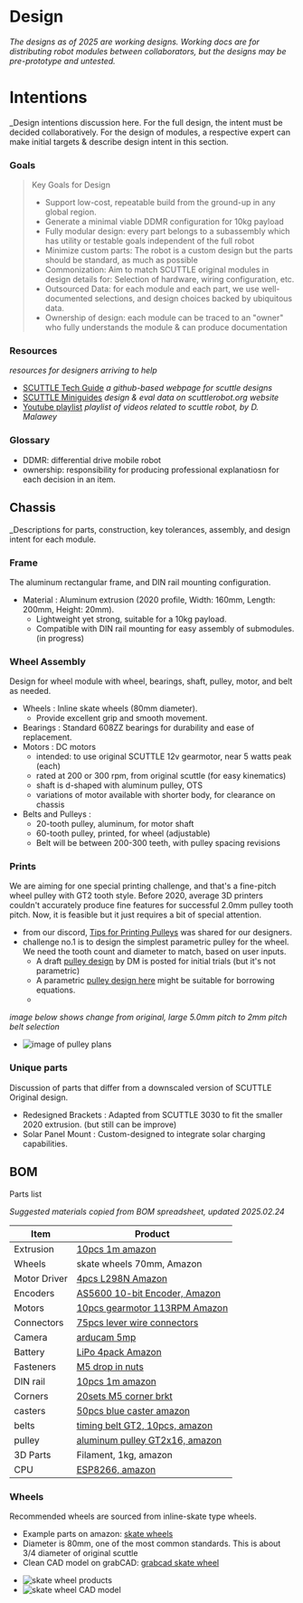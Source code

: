 # Design
_The designs as of 2025 are working designs.  Working docs are for distributing robot modules between collaborators, but the designs may be pre-prototype and untested._

# Intentions
_Design intentions discussion here.  For the full design, the intent must be decided collaboratively.  For the design of modules, a respective expert can make initial targets & describe design intent in this section.

### Goals

> Key Goals for Design
>
> * Support low-cost, repeatable build from the ground-up in any global region.
> * Generate a minimal viable DDMR configuration for 10kg payload
> * Fully modular design: every part belongs to a subassembly which has utility or testable goals independent of the full robot
> * Minimize custom parts: The robot is a custom design but the parts should be standard, as much as possible
> * Commonization:  Aim to match SCUTTLE original modules in design details for: Selection of hardware, wiring configuration, etc.
> * Outsourced Data: for each module and each part, we use well-documented selections, and design choices backed by ubiquitous data.
> * Ownership of design: each module can be traced to an "owner" who fully understands the module & can produce documentation
> 

### Resources
_resources for designers arriving to help_

* [SCUTTLE Tech Guide](https://qr.net/scuttleproject) _a github-based webpage for scuttle designs_
* [SCUTTLE Miniguides](https://scuttlerobot.org/resources) _design & eval data on scuttlerobot.org website_
* [Youtube playlist](https://www.youtube.com/playlist?list=PLHkrnCQ5sDmdyelgZAIN76-Y_Tug1E4Ug) _playlist of videos related to scuttle robot, by D. Malawey_

### Glossary

* DDMR: differential drive mobile robot
* ownership: responsibility for producing professional explanatiosn for each decision in an item.


## Chassis
_Descriptions for parts, construction, key tolerances, assembly, and design intent for each module.

### Frame
The aluminum rectangular frame, and DIN rail mounting configuration.

* Material : Aluminum extrusion (2020 profile, Width: 160mm, Length: 200mm, Height: 20mm).
  * Lightweight yet strong, suitable for a 10kg payload.
  * Compatible with DIN rail mounting for easy assembly of submodules. (in progress)

### Wheel Assembly
Design for wheel module with wheel, bearings, shaft, pulley, motor, and belt as needed.

* Wheels : Inline skate wheels (80mm diameter).
  * Provide excellent grip and smooth movement.
* Bearings : Standard 608ZZ bearings for durability and ease of replacement.
* Motors : DC motors
  * intended: to use original SCUTTLE 12v gearmotor, near 5 watts peak (each)
  * rated at 200 or 300 rpm, from original scuttle (for easy kinematics)
  * shaft is d-shaped with aluminum pulley, OTS
  * variations of motor available with shorter body, for clearance on chassis
* Belts and Pulleys :
  * 20-tooth pulley, aluminum, for motor shaft
  * 60-tooth pulley, printed, for wheel (adjustable)
  * Belt will be between 200-300 teeth, with pulley spacing revisions
    
### Prints
We are aiming for one special printing challenge, and that's a fine-pitch wheel pulley with GT2 tooth style.  Before 2020, average 3D printers couldn't accurately produce fine features for successful 2.0mm pulley tooth pitch.  Now, it is feasible but it just requires a bit of special attention.
* from our discord, [Tips for Printing Pulleys](https://www.chiefdelphi.com/t/3dp-pulleys-advice-tips-successes/455441) was shared for our designers.
* challenge no.1 is to design the simplest parametric pulley for the wheel.  We need the tooth count and diameter to match, based on user inputs.
  *  A draft [pulley design](https://grabcad.com/library/pulley_gt2-1) by DM is posted for initial trials (but it's not parametric)
  *  A parametric [pulley design here](https://grabcad.com/library/gt2-parametric-pulley-sw21-1) might be suitable for borrowing equations.
  *  

_image below shows change from original, large 5.0mm pitch to 2mm pitch belt selection_
 - ![image of pulley plans](img/img_pulley1.jpg)

### Unique parts
Discussion of parts that differ from a downscaled version of SCUTTLE Original design.

* Redesigned Brackets : Adapted from SCUTTLE 3030 to fit the smaller 2020 extrusion. (but still can be improve)
* Solar Panel Mount : Custom-designed to integrate solar charging capabilities.

## BOM
Parts list

_Suggested materials copied from BOM spreadsheet, updated 2025.02.24_

| Item         | Product                                                                                                                |
| ------------ | ---------------------------------------------------------------------------------------------------------------------- |
| Extrusion    | [10pcs 1m amazon](https://www.amazon.com/Aluminum-Extrusion-European-Standard-Anodized/dp/B08PQPK379)                  |
| Wheels       | skate wheels 70mm, Amazon                                                                                              |
| Motor Driver | [4pcs L298N Amazon](https://www.amazon.com/HiLetgo-Controller-Stepper-H-Bridge-Mega2560/dp/B07BK1QL5T)                 |
| Encoders     | [AS5600 10-bit Encoder, Amazon](https://www.amazon.com/Magnetic-Encoder-Induction-Measurement-Precision/dp/B097QNG1CN) |
| Motors       | [10pcs gearmotor 113RPM Amazon](https://www.amazon.com/DC-Gear-Motor-Planetary-Industrial/dp/B07XMFLSPB)               |
| Connectors   | [75pcs lever wire connectors](https://www.amazon.com/dp/B08HXXWLT8)                                                    |
| Camera       | [arducam 5mp](https://www.amazon.com/Arducam-Megapixels-Sensor-OV5647-Raspberry/dp/B012V1HEP4)                         |
| Battery      | [LiPo 4pack Amazon](https://www.amazon.com/Tattu-Packs-450mAh-7-4V-Battery/dp/B07K18DJG5)                              |
| Fasteners    | [M5 drop in nuts](https://www.amazon.com/Fastener-Nickel-Plated-Sliding-Aluminum-Profile/dp/B086MKNYDS)                |
| DIN rail     | [10pcs 1m amazon](https://www.amazon.com/Aluminum-Professionals-Hardware-Components-Mounting/dp/B088FFHCDC)            |
| Corners      | [20sets M5 corner brkt](https://www.amazon.com/Aluminum-Profile-Connector-Bracket-Accessories/dp/B0855V2JV3)           |
| casters      | [50pcs blue caster amazon](https://www.amazon.com/dp/B07D2GWL2T)                                                       |
| belts        | [timing belt GT2, 10pcs, amazon](https://www.amazon.com/3Dman-Timing-Closed-Rubber-Printer/dp/B07V6N32B1)              |
| pulley       | [aluminum pulley GT2x16, amazon](https://www.amazon.com/Saiper-Aluminum-Synchronous-Compatible-Printer/dp/B07M9FT3H1)  |
| 3D Parts     | Filament, 1kg, amazon                                                                                                  |
| CPU          | [ESP8266, amazon](https://www.amazon.com/HiLetgo-Internet-Development-Wireless-Micropython/dp/B081CSJV2V)              |

### Wheels

Recommended wheels are sourced from inline-skate type wheels.  
* Example parts on amazon: [skate wheels](https://www.amazon.com/dp/B08CT98HFB)
* Diameter is 80mm, one of the most common standards.  This is about 3/4 diameter of original scuttle
* Clean CAD model on grabCAD: [grabcad skate wheel](https://grabcad.com/library/skatewheel-1)
  
- ![skate wheel products](img/img_skateWheel.jpg)
- ![skate wheel CAD model](img/img_skateWheel2.jpg)

